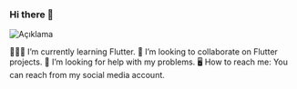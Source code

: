 ### Hi there 👋
![Açıklama](https://i.pinimg.com/originals/16/69/e5/1669e57761ccc67fa5e31a09a54764d0.gif)

👩🏽‍💻 I’m currently learning Flutter.
💼 I’m looking to collaborate on Flutter projects.
🚨 I’m looking for help with my problems.
🖥️ How to reach me: You can reach from my social media account.


